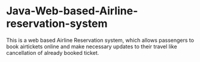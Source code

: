 # Java-Web-based-Airline-reservation-system
This is a web based Airline Reservation system, which allows passengers to book airtickets online and make necessary updates to their travel like cancellation of already booked ticket.

